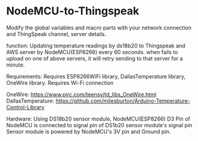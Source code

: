 # NodeMCU-to-Thingspeak

Modify the global variables and macro parts with your network connection and ThingSpeak channel, server details.

function: 
 Updating temperature readings by ds18b20 to Thingspeak and AWS server by NodeMCU(ESP8266) every 60 seconds.
 when fails to upload on one of above servers, it will retry sending to that server for a minute.  

Requirements: 
 Requires ESP8266WiFi library,  DallasTemperature library, OneWire library. 
 Requires Wi-Fi connection
 
 OneWire: https://www.pjrc.com/teensy/td_libs_OneWire.html
 DallasTemperature: https://github.com/milesburton/Arduino-Temperature-Control-Library

Hardware:
 Using DS18b20 sensor module, NodeMCU(ESP8266)
 D3 Pin of NodeMCU is connected to signal pin of DS1b20 sensor module's signal pin
 Sensor module is powered by NodeMCU's 3V pin and Ground pin.
 
 
